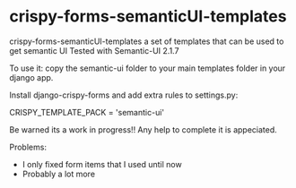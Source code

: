 # crispy-forms-semanticUI-templates
crispy-forms-semanticUI-templates a set of templates that can be used to get semantic UI
Tested with Semantic-UI 2.1.7

To use it:
copy the semantic-ui folder to your main templates folder in your django app.

Install django-crispy-forms and add extra rules to settings.py:

CRISPY_TEMPLATE_PACK = 'semantic-ui'

Be warned its a work in progress!!
Any help to complete it is appeciated.

Problems:
- I only fixed form items that I used until now
- Probably a lot more
